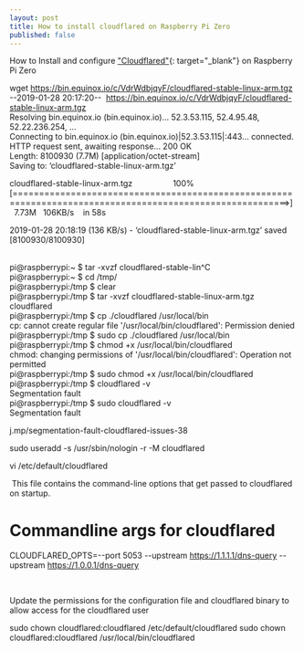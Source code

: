 ```yaml
---
layout: post
title: How to install cloudflared on Raspberry Pi Zero
published: false
---
```


How to Install and configure ["Cloudflared"](j.mp/dns-over-https){: target="_blank"} on Raspberry Pi Zero

wget https://bin.equinox.io/c/VdrWdbjqyF/cloudflared-stable-linux-arm.tgz<br>--2019-01-28 20:17:20-- &nbsp;https://bin.equinox.io/c/VdrWdbjqyF/cloudflared-stable-linux-arm.tgz<br>Resolving bin.equinox.io (bin.equinox.io)... 52.3.53.115, 52.4.95.48, 52.22.236.254, ...<br>Connecting to bin.equinox.io (bin.equinox.io)|52.3.53.115|:443... connected.<br>HTTP request sent, awaiting response... 200 OK<br>Length: 8100930 (7.7M) [application/octet-stream]<br>Saving to: ‘cloudflared-stable-linux-arm.tgz’

cloudflared-stable-linux-arm.tgz &nbsp; &nbsp; &nbsp; &nbsp; &nbsp; &nbsp; &nbsp; &nbsp; &nbsp;100%[==========================================================================================================&gt;] &nbsp; 7.73M &nbsp; 106KB/s &nbsp; &nbsp;in 58s

2019-01-28 20:18:19 (136 KB/s) - ‘cloudflared-stable-linux-arm.tgz’ saved [8100930/8100930]<br>&nbsp;

pi@raspberrypi:~ $ tar -xvzf cloudflared-stable-lin^C<br>pi@raspberrypi:~ $ cd /tmp/<br>pi@raspberrypi:/tmp $ clear<br>pi@raspberrypi:/tmp $ tar -xvzf cloudflared-stable-linux-arm.tgz<br>cloudflared<br>pi@raspberrypi:/tmp $ cp ./cloudflared /usr/local/bin<br>cp: cannot create regular file '/usr/local/bin/cloudflared': Permission denied<br>pi@raspberrypi:/tmp $ sudo cp ./cloudflared /usr/local/bin<br>pi@raspberrypi:/tmp $ chmod +x /usr/local/bin/cloudflared<br>chmod: changing permissions of '/usr/local/bin/cloudflared': Operation not permitted<br>pi@raspberrypi:/tmp $ sudo chmod +x /usr/local/bin/cloudflared<br>pi@raspberrypi:/tmp $ cloudflared -v<br>Segmentation fault<br>pi@raspberrypi:/tmp $ sudo cloudflared -v<br>Segmentation fault

j.mp/segmentation-fault-cloudflared-issues-38

sudo useradd -s /usr/sbin/nologin -r -M cloudflared

vi /etc/default/cloudflared

&nbsp;This file contains the command-line options that get passed to cloudflared on startup.

# Commandline args for cloudflared

CLOUDFLARED\_OPTS=--port 5053 --upstream https://1.1.1.1/dns-query --upstream https://1.0.0.1/dns-query

&nbsp;

Update the permissions for the configuration file and cloudflared binary to allow access for the cloudflared user

sudo chown cloudflared:cloudflared /etc/default/cloudflared sudo chown cloudflared:cloudflared /usr/local/bin/cloudflared

&nbsp;

&nbsp;
